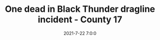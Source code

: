 ---
"title": "One dead in Black Thunder dragline incident - County 17"
"date": "2021-7-22 7:0:0"
"feed_name": "GOOGLENEWSMINING"
"feed_website": "https://news.google.com/search?q=mining%2Bincident&hl=en-US&gl=US&ceid=US:en"
"feed_rss": "https://news.google.com/rss/search?q=mining%2Bincident&hl=en-US&gl=US&ceid=US:en"
"link": "https://county17.com/2021/07/22/one-dead-in-black-thunder-dragline-incident/"
"file": "_posts/2021-1-1-b3d759212bb5bc02f67920569963c07b2b24279b.md"
"accident": "1"
"drilling": "1"
---